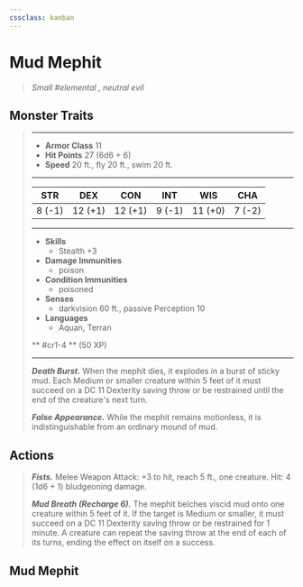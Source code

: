```yaml
---
cssclass: kanban
---
```


# Mud Mephit
>*Small #elemental , neutral evil*
## Monster Traits
>___
>- **Armor Class** 11
>- **Hit Points** 27 (6d6 + 6)
>- **Speed** 20 ft., fly 20 ft., swim 20 ft.
>___
>|STR|DEX|CON|INT|WIS|CHA|
>|:---:|:---:|:---:|:---:|:---:|:---:|
>|8 (-1)|12 (+1)|12 (+1)|9 (-1)|11 (+0)|7 (-2)|
>___
>- **Skills**
>	 - Stealth +3
>- **Damage Immunities**
>	 - poison
>- **Condition Immunities**
>	 - poisoned
>- **Senses**
>	 - darkvision 60 ft., passive Perception 10
>- **Languages**
>	 - Aquan, Terran
>
> ** #cr1-4 ** (50 XP)
>___
>***Death Burst.*** When the mephit dies, it explodes in a burst of sticky mud. Each Medium or smaller creature within 5 feet of it must succeed on a DC 11 Dexterity saving throw or be restrained until the end of the creature's next turn.  
>
>***False Appearance.*** While the mephit remains motionless, it is indistinguishable from an ordinary mound of mud.  
>
## Actions
>***Fists.*** Melee Weapon Attack: +3 to hit, reach 5 ft., one creature. Hit: 4 (1d6 + 1) bludgeoning damage.  
>
>***Mud Breath (Recharge 6).*** The mephit belches viscid mud onto one creature within 5 feet of it. If the target is Medium or smaller, it must succeed on a DC 11 Dexterity saving throw or be restrained for 1 minute. A creature can repeat the saving throw at the end of each of its turns, ending the effect on itself on a success.
## Mud Mephit